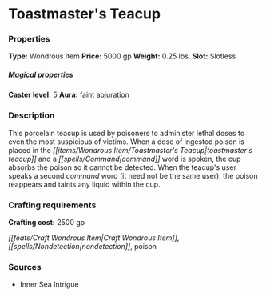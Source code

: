 ﻿---
Title: "Toastmaster's Teacup"
Type: "Wondrous Item"
Price: "5000 gp"
Weight: "0.25 lbs."
Slot: "Slotless"
Caster level: "5"
Aura: "faint abjuration"
Description: |
  "This porcelain teacup is used by poisoners to administer lethal doses to even the most suspicious of victims. When a dose of ingested poison is placed in the toastmaster's teacup and a command word is spoken, the cup absorbs the poison so it cannot be detected. When the teacup's user speaks a second command word (it need not be the same user), the poison reappears and taints any liquid within the cup."
Crafting cost: "2500 gp"
Sources: "['Inner Sea Intrigue']"
---

# Toastmaster's Teacup

### Properties

**Type:** Wondrous Item **Price:** 5000 gp **Weight:** 0.25 lbs. **Slot:** Slotless

##### Magical properties

**Caster level:** 5 **Aura:** faint abjuration

### Description

This porcelain teacup is used by poisoners to administer lethal doses to even the most suspicious of victims. When a dose of ingested poison is placed in the _[[items/Wondrous Item/Toastmaster's Teacup|toastmaster's teacup]]_ and a _[[spells/Command|command]]_ word is spoken, the cup absorbs the poison so it cannot be detected. When the teacup's user speaks a second _command_ word (it need not be the same user), the poison reappears and taints any liquid within the cup.

### Crafting requirements

**Crafting cost:** 2500 gp

_[[feats/Craft Wondrous Item|Craft Wondrous Item]]_, _[[spells/Nondetection|nondetection]]_, poison

### Sources

* Inner Sea Intrigue